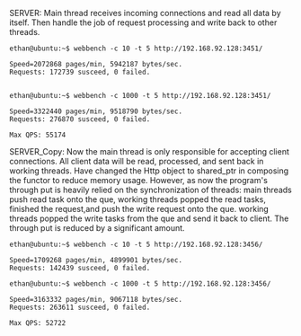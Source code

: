 SERVER:
    Main thread receives incoming connections and read all data by itself. Then handle the job of request processing and write back to other threads.

    
    ethan@ubuntu:~$ webbench -c 10 -t 5 http://192.168.92.128:3451/

    Speed=2072868 pages/min, 5942187 bytes/sec.
    Requests: 172739 susceed, 0 failed.


    ethan@ubuntu:~$ webbench -c 1000 -t 5 http://192.168.92.128:3451/

    Speed=3322440 pages/min, 9518790 bytes/sec.
    Requests: 276870 susceed, 0 failed.

    Max QPS: 55174
SERVER_Copy:
    Now the main thread is only responsible for accepting client connections. All 
    client data will be read, processed, and sent back in working threads. Have changed the Http object to shared_ptr<Http> in composing the functor to reduce memory usage. However, as now the program's through put is heavily relied on the synchronization of threads: 
        main threads push read task onto the que, 
        working threads popped the read tasks, finished the request,and push the write request onto the que.
        working threads popped the write tasks from the que and send it back to client.
    The through put is reduced by a significant amount. 

    ethan@ubuntu:~$ webbench -c 10 -t 5 http://192.168.92.128:3456/

    Speed=1709268 pages/min, 4899901 bytes/sec.
    Requests: 142439 susceed, 0 failed.

    ethan@ubuntu:~$ webbench -c 1000 -t 5 http://192.168.92.128:3456/

    Speed=3163332 pages/min, 9067118 bytes/sec.
    Requests: 263611 susceed, 0 failed.

    Max QPS: 52722
